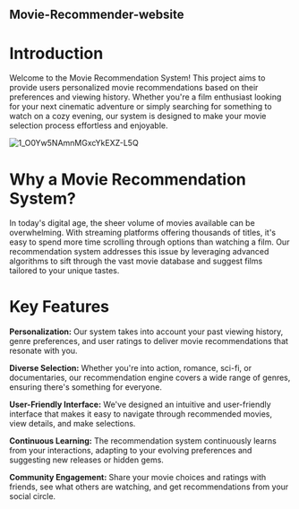 ## **Movie-Recommender-website**

# Introduction

Welcome to the Movie Recommendation System! This project aims to provide users personalized movie recommendations based on their preferences and viewing history. Whether you're a film enthusiast looking for your next cinematic adventure or simply searching for something to watch on a cozy evening, our system is designed to make your movie selection process effortless and enjoyable.

![1_O0Yw5NAmnMGxcYkEXZ-L5Q](https://github.com/Sun-09/Movie-Recommender-website/assets/104966547/8240f007-2485-485c-a1b4-5901497c5f7b)

# Why a Movie Recommendation System?

In today's digital age, the sheer volume of movies available can be overwhelming. With streaming platforms offering thousands of titles, it's easy to spend more time scrolling through options than watching a film. Our recommendation system addresses this issue by leveraging advanced algorithms to sift through the vast movie database and suggest films tailored to your unique tastes.

# Key Features

**Personalization:** Our system takes into account your past viewing history, genre preferences, and user ratings to deliver movie recommendations that resonate with you.

**Diverse Selection:** Whether you're into action, romance, sci-fi, or documentaries, our recommendation engine covers a wide range of genres, ensuring there's something for everyone.

**User-Friendly Interface:** We've designed an intuitive and user-friendly interface that makes it easy to navigate through recommended movies, view details, and make selections.

**Continuous Learning:** The recommendation system continuously learns from your interactions, adapting to your evolving preferences and suggesting new releases or hidden gems.

**Community Engagement:** Share your movie choices and ratings with friends, see what others are watching, and get recommendations from your social circle.

